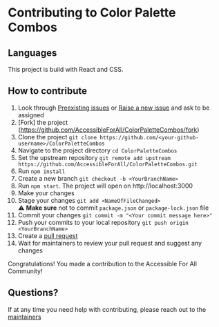# Contributing to Color Palette Combos

## Languages

This project is build with React and CSS.

## How to contribute

1. Look through [Preexisting issues](https://github.com/AccessibleForAll/ColorPaletteCombos/issues) or [Raise a new issue](https://github.com/AccessibleForAll/ColorPaletteCombos/issues/new/choose) and ask to be assigned
2. [Fork] the project (https://github.com/AccessibleForAll/ColorPaletteCombos/fork)
3. Clone the project `git clone https://github.com/<your-github-username>/ColorPaletteCombos`
4. Navigate to the project directory `cd ColorPaletteCombos`
5. Set the upstream repository `git remote add upstream https://github.com/AccessibleForAll/ColorPaletteCombos.git`
6. Run `npm install`
7. Create a new branch `git checkout -b <YourBranchName>`
8. Run `npm start`. The project will open on http://localhost:3000
9. Make your changes
10. Stage your changes `git add <NameOfFileChanged>`  
    ⚠️ **Make sure** not to commit `package.json` or `package-lock.json` file
11. Commit your changes `git commit -m "<Your commit message here>"`
12. Push your commits to your local repository `git push origin <YourBranchName>`
13. Create a [pull request](https://docs.github.com/en/pull-requests/collaborating-with-pull-requests/proposing-changes-to-your-work-with-pull-requests/creating-a-pull-request)
14. Wait for maintainers to review your pull request and suggest any changes

Congratulations! You made a contribution to the Accessible For All Community!

## Questions?

If at any time you need help with contributing, please reach out to the [maintainers](https://github.com/AccessibleForAll/Support/blob/main/README.md#our-maintainers)
